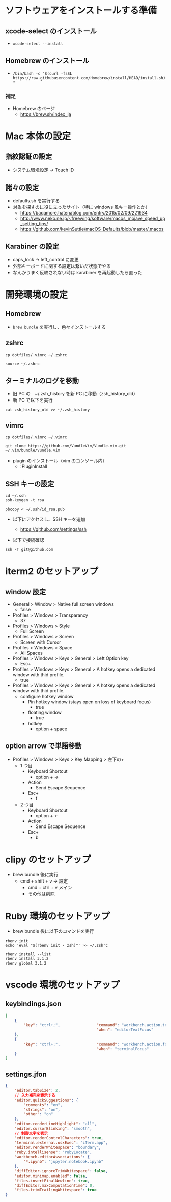 # ソフトウェアをインストールする準備
## xcode-select のインストール
- `xcode-select --install`

## Homebrew のインストール
- `/bin/bash -c "$(curl -fsSL https://raw.githubusercontent.com/Homebrew/install/HEAD/install.sh)"`

### 補足
- Homebrew のページ
  - https://brew.sh/index_ja

# Mac 本体の設定
## 指紋認証の設定
- システム環境設定 → Touch ID

## 諸々の設定
- defaults.sh を実行する
- 対象を探すのに役に立ったサイト（特に windows 風キー操作とか）
  - https://baqamore.hatenablog.com/entry/2015/02/09/221934
  - http://www.neko.ne.jp/~freewing/software/macos_mojave_speed_up_setting_tips/
  - https://github.com/kevinSuttle/macOS-Defaults/blob/master/.macos

## Karabiner の設定
- caps_lock → left_control に変更
- 外部キーボードに関する設定は繋いだ状態でやる
- なんかうまく反映されない時は karabiner を再起動したら直った

# 開発環境の設定
## Homebrew
- `brew bundle` を実行し、色々インストールする

## zshrc
```
cp dotfiles/.vimrc ~/.zshrc

source ~/.zshrc
```

## ターミナルのログを移動
- 旧 PC の　~/.zsh_history を新 PC に移動（zsh_history_old）
- 新 PC で以下を実行
```
cat zsh_history_old >> ~/.zsh_history
```

## vimrc
```
cp dotfiles/.vimrc ~/.vimrc

git clone https://github.com/VundleVim/Vundle.vim.git ~/.vim/bundle/Vundle.vim
```

- plugin のインストール（vim のコンソール内）
  - :PluginInstall

## SSH キーの設定
```
cd ~/.ssh
ssh-keygen -t rsa

pbcopy < ~/.ssh/id_rsa.pub
```

- 以下にアクセスし、SSH キーを追加
  - https://github.com/settings/ssh

- 以下で接続確認
```
ssh -T git@github.com
```

# iterm2 のセットアップ
## window 設定
- General > Window > Native full screen windows
  - false
- Profiles > Windows > Transparancy
  - 37
- Profiles > Windows > Style
  - Full Screen
- Profiles > Windows > Screen
  - Screen with Cursor
- Profiles > Windows > Space
  - All Spaces
- Profiles > Windows > Keys > General > Left Option key
  - Esc+
- Profiles > Windows > Keys > General > A hotkey opens a dedicated window with thid profile.
  - true
- Profiles > Windows > Keys > General > A hotkey opens a dedicated window with thid profile.
  - configure hotkey window
    - Pin hotkey window (stays open on loss of keyboard focus)
      - true
    - floating window
      - true
    - hotkey
      - option + space

## option arrow で単語移動
- Profiles > Windows > Keys > Key Mapping > 左下の+
  - 1 つ目
    - Keyboard Shortcut
      - option + →
    - Action
      - Send Escape Sequence
    - Esc+
      - f
  - 2 つ目
    - Keyboard Shortcut
      - option + ←
    - Action
      - Send Escape Sequence
    - Esc+
      - b

# clipy のセットアップ
- brew bundle 後に実行
  - cmd + shift + v → 設定
    - cmd + ctrl + v メイン
    - その他は削除

# Ruby 環境のセットアップ
- brew bundle 後に以下のコマンドを実行
```
rbenv init
echo 'eval "$(rbenv init - zsh)"' >> ~/.zshrc

rbenv install --list
rbenv install 3.1.2
rbenv global 3.1.2
```

# vscode 環境のセットアップ
## keybindings.json
```JSON
[
    {
        "key": "ctrl+;",                "command": "workbench.action.terminal.forcus",
                                        "when": "editorTextFocus"
    },
    {
        "key": "ctrl+;",                "command": "workbench.action.forcusFirstEditorGroup",
                                        "when": "terminalFocus"
    }
]
```

## settings.jfon
```JSON
{
    "editor.tabSize": 2,
    // 入力補完を表示する
    "editor.quickSuggestions": {
        "comments": "on",
        "strings": "on",
        "other": "on"
    },
    "editor.renderLineHighlight": "all",
    "editor.cursorBlinking": "smooth",
    // 制御文字を表示
    "editor.renderControlCharacters": true,
    "terminal.external.osxExec": "iTerm.app",
    "editor.renderWhitespace": "boundary",
    "ruby.intellisense": "rubyLocate",
    "workbench.editorAssociations": {
        "*.ipynb": "jupyter.notebook.ipynb"
    },
    "diffEditor.ignoreTrimWhitespace": false,
    "editor.minimap.enabled": false,
    "files.insertFinalNewline": true,
    "diffEditor.maxComputationTime": 0,
    "files.trimTrailingWhitespace": true
}
```
